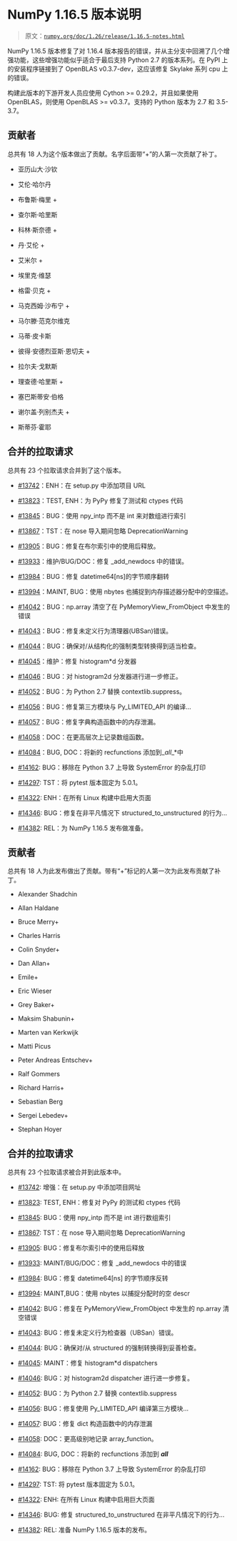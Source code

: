 # NumPy 1.16.5 版本说明

> 原文：[`numpy.org/doc/1.26/release/1.16.5-notes.html`](https://numpy.org/doc/1.26/release/1.16.5-notes.html)

NumPy 1.16.5 版本修复了对 1.16.4 版本报告的错误，并从主分支中回溯了几个增强功能，这些增强功能似乎适合于最后支持 Python 2.7 的版本系列。在 PyPI 上的安装程序链接到了 OpenBLAS v0.3.7-dev，这应该修复 Skylake 系列 cpu 上的错误。

构建此版本的下游开发人员应使用 Cython >= 0.29.2，并且如果使用 OpenBLAS，则使用 OpenBLAS >= v0.3.7。支持的 Python 版本为 2.7 和 3.5-3.7。

## 贡献者

总共有 18 人为这个版本做出了贡献。名字后面带“+”的人第一次贡献了补丁。

+   亚历山大·沙钦

+   艾伦·哈尔丹

+   布鲁斯·梅里 +

+   查尔斯·哈里斯

+   科林·斯奈德 +

+   丹·艾伦 +

+   艾米尔 +

+   埃里克·维瑟

+   格雷·贝克 +

+   马克西姆·沙布宁 +

+   马尔滕·范克尔维克

+   马蒂·皮卡斯

+   彼得·安德烈亚斯·恩切夫 +

+   拉尔夫·戈默斯

+   理查德·哈里斯 +

+   塞巴斯蒂安·伯格

+   谢尔盖·列别杰夫 +

+   斯蒂芬·霍耶

## 合并的拉取请求

总共有 23 个拉取请求合并到了这个版本。

+   [#13742](https://github.com/numpy/numpy/pull/13742)：ENH：在 setup.py 中添加项目 URL

+   [#13823](https://github.com/numpy/numpy/pull/13823)：TEST, ENH：为 PyPy 修复了测试和 ctypes 代码

+   [#13845](https://github.com/numpy/numpy/pull/13845)：BUG：使用 npy_intp 而不是 int 来对数组进行索引

+   [#13867](https://github.com/numpy/numpy/pull/13867)：TST：在 nose 导入期间忽略 DeprecationWarning

+   [#13905](https://github.com/numpy/numpy/pull/13905)：BUG：修复在布尔索引中的使用后释放。

+   [#13933](https://github.com/numpy/numpy/pull/13933)：维护/BUG/DOC：修复 _add_newdocs 中的错误。

+   [#13984](https://github.com/numpy/numpy/pull/13984)：BUG：修复 datetime64[ns]的字节顺序翻转

+   [#13994](https://github.com/numpy/numpy/pull/13994)：MAINT, BUG：使用 nbytes 也捕捉到内存描述器分配中的空描述。

+   [#14042](https://github.com/numpy/numpy/pull/14042)：BUG：np.array 清空了在 PyMemoryView_FromObject 中发生的错误

+   [#14043](https://github.com/numpy/numpy/pull/14043)：BUG：修复未定义行为清理器(UBSan)错误。

+   [#14044](https://github.com/numpy/numpy/pull/14044)：BUG：确保对/从结构化的强制类型转换得到适当检查。

+   [#14045](https://github.com/numpy/numpy/pull/14045)：维护：修复 histogram*d 分发器

+   [#14046](https://github.com/numpy/numpy/pull/14046)：BUG：对 histogram2d 分发器进行进一步修正。

+   [#14052](https://github.com/numpy/numpy/pull/14052)：BUG：为 Python 2.7 替换 contextlib.suppress。

+   [#14056](https://github.com/numpy/numpy/pull/14056)：BUG：修复第三方模块与 Py_LIMITED_API 的编译…

+   [#14057](https://github.com/numpy/numpy/pull/14057)：BUG：修复字典构造函数中的内存泄漏。

+   [#14058](https://github.com/numpy/numpy/pull/14058)：DOC：在更高层次上记录数组函数。

+   [#14084](https://github.com/numpy/numpy/pull/14084)：BUG, DOC：将新的 recfunctions 添加到\__all__*中

+   [#14162](https://github.com/numpy/numpy/pull/14162): BUG：移除在 Python 3.7 上导致 SystemError 的杂乱打印

+   [#14297](https://github.com/numpy/numpy/pull/14297): TST：将 pytest 版本固定为 5.0.1。

+   [#14322](https://github.com/numpy/numpy/pull/14322): ENH：在所有 Linux 构建中启用大页面

+   [#14346](https://github.com/numpy/numpy/pull/14346): BUG：修复在非平凡情况下 structured_to_unstructured 的行为…

+   [#14382](https://github.com/numpy/numpy/pull/14382): REL：为 NumPy 1.16.5 发布做准备。

## 贡献者

总共有 18 人为此发布做出了贡献。带有“+”标记的人第一次为此发布贡献了补丁。

+   Alexander Shadchin

+   Allan Haldane

+   Bruce Merry+

+   Charles Harris

+   Colin Snyder+

+   Dan Allan+

+   Emile+

+   Eric Wieser

+   Grey Baker+

+   Maksim Shabunin+

+   Marten van Kerkwijk

+   Matti Picus

+   Peter Andreas Entschev+

+   Ralf Gommers

+   Richard Harris+

+   Sebastian Berg

+   Sergei Lebedev+

+   Stephan Hoyer

## 合并的拉取请求

总共有 23 个拉取请求被合并到此版本中。

+   [#13742](https://github.com/numpy/numpy/pull/13742): 增强：在 setup.py 中添加项目网址

+   [#13823](https://github.com/numpy/numpy/pull/13823): TEST, ENH：修复对 PyPy 的测试和 ctypes 代码

+   [#13845](https://github.com/numpy/numpy/pull/13845): BUG：使用 npy_intp 而不是 int 进行数组索引

+   [#13867](https://github.com/numpy/numpy/pull/13867): TST：在 nose 导入期间忽略 DeprecationWarning

+   [#13905](https://github.com/numpy/numpy/pull/13905): BUG：修复布尔索引中的使用后释放

+   [#13933](https://github.com/numpy/numpy/pull/13933): MAINT/BUG/DOC：修复 _add_newdocs 中的错误

+   [#13984](https://github.com/numpy/numpy/pull/13984): BUG：修复 datetime64[ns] 的字节顺序反转

+   [#13994](https://github.com/numpy/numpy/pull/13994): MAINT,BUG：使用 nbytes 以捕捉分配时的空 descr

+   [#14042](https://github.com/numpy/numpy/pull/14042): BUG：修复在 PyMemoryView_FromObject 中发生的 np.array 清空错误

+   [#14043](https://github.com/numpy/numpy/pull/14043): BUG：修复未定义行为检查器（UBSan）错误。

+   [#14044](https://github.com/numpy/numpy/pull/14044): BUG：确保对/从 structured 的强制转换得到妥善检查。

+   [#14045](https://github.com/numpy/numpy/pull/14045): MAINT：修复 histogram*d dispatchers

+   [#14046](https://github.com/numpy/numpy/pull/14046): BUG：对 histogram2d dispatcher 进行进一步修复。

+   [#14052](https://github.com/numpy/numpy/pull/14052): BUG：为 Python 2.7 替换 contextlib.suppress

+   [#14056](https://github.com/numpy/numpy/pull/14056): BUG：修复使用 Py_LIMITED_API 编译第三方模块…

+   [#14057](https://github.com/numpy/numpy/pull/14057): BUG：修复 dict 构造函数中的内存泄漏

+   [#14058](https://github.com/numpy/numpy/pull/14058): DOC：更高级别地记录 array_function。

+   [#14084](https://github.com/numpy/numpy/pull/14084): BUG, DOC：将新的 recfunctions 添加到 *__all__*

+   [#14162](https://github.com/numpy/numpy/pull/14162): BUG：移除在 Python 3.7 上导致 SystemError 的杂乱打印

+   [#14297](https://github.com/numpy/numpy/pull/14297): TST: 将 pytest 版本固定为 5.0.1。

+   [#14322](https://github.com/numpy/numpy/pull/14322): ENH: 在所有 Linux 构建中启用巨大页面

+   [#14346](https://github.com/numpy/numpy/pull/14346): BUG: 修复 structured_to_unstructured 在非平凡情况下的行为...

+   [#14382](https://github.com/numpy/numpy/pull/14382): REL: 准备 NumPy 1.16.5 版本的发布。
